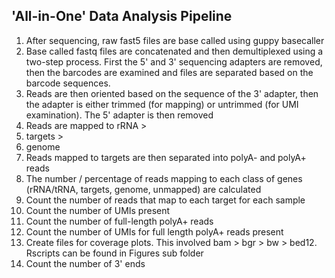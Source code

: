 ## 'All-in-One' Data Analysis Pipeline
1. After sequencing, raw fast5 files are base called using guppy basecaller
2. Base called fastq files are concatenated and then demultiplexed using a two-step process. First the 5' and 3' sequencing adapters are removed, then the barcodes are examined and files are separated based on the barcode sequences.
3. Reads are then oriented based on the sequence of the 3' adapter, then the adapter is either trimmed (for mapping) or untrimmed (for UMI examination). The 5' adapter is then removed
4. Reads are mapped to rRNA >
5. targets >
6. genome
7. Reads mapped to targets are then separated into polyA- and polyA+ reads
8. The number / percentage of reads mapping to each class of genes (rRNA/tRNA, targets, genome, unmapped) are calculated
9. Count the number of reads that map to each target for each sample 
10. Count the number of UMIs present
11. Count the number of full-length polyA+ reads
12. Count the number of UMIs for full length polyA+ reads present
13. Create files for coverage plots. This involved bam > bgr > bw > bed12. Rscripts can be found in Figures sub folder
14. Count the number of 3' ends
